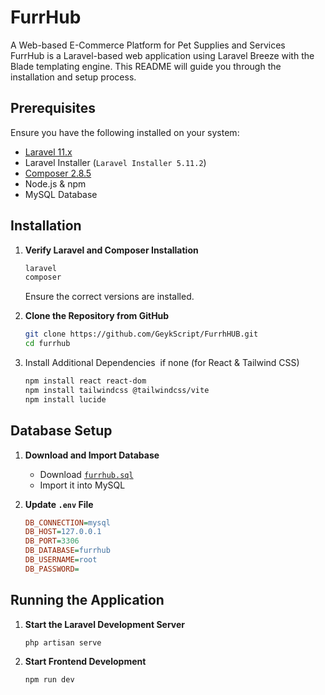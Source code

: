
# FurrHub

A Web-based E-Commerce Platform for Pet Supplies and Services\
FurrHub is a Laravel-based web application using Laravel Breeze with the Blade templating engine. This README will guide you through the installation and setup process.

## Prerequisites

Ensure you have the following installed on your system:

- [Laravel 11.x](https://laravel.com/docs/11.x/installation)
- Laravel Installer (`Laravel Installer 5.11.2`)
- [Composer 2.8.5](https://getcomposer.org/)
- Node.js & npm
- MySQL Database

## Installation

1. **Verify Laravel and Composer Installation**

   ```sh
   laravel
   composer
   ```

   Ensure the correct versions are installed.

2. **Clone the Repository from GitHub**

   ```sh
   git clone https://github.com/GeykScript/FurrhHUB.git
   cd furrhub
   ```



1. Install Additional Dependencies  if none (for React & Tailwind CSS)
   ```sh
   npm install react react-dom
   npm install tailwindcss @tailwindcss/vite
   npm install lucide
   ```

## Database Setup

1. **Download and Import Database**

   - Download [`furrhub.sql`](https://drive.google.com/drive/u/1/folders/1QFmRNVXt_gM_DsDhvGHHahxFJR2pL7wW)
   - Import it into MySQL

2. **Update ********************************************************************************`.env`******************************************************************************** File**

   ```ini
   DB_CONNECTION=mysql
   DB_HOST=127.0.0.1
   DB_PORT=3306
   DB_DATABASE=furrhub
   DB_USERNAME=root
   DB_PASSWORD=
   ```

## Running the Application

1. **Start the Laravel Development Server**

   ```sh
   php artisan serve
   ```

2. **Start Frontend Development**

   ```sh
   npm run dev
   ```

